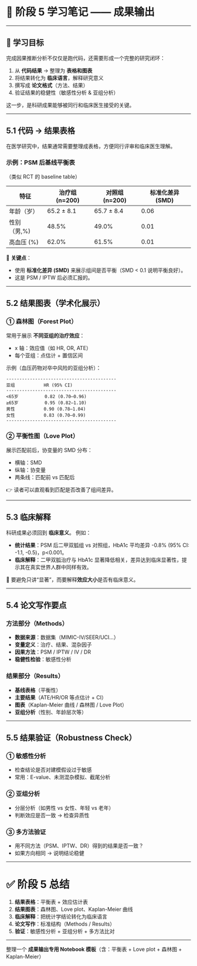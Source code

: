 # 📓 阶段 5 学习笔记 —— 成果输出

---

## 🎯 学习目标

完成因果推断分析不仅仅是跑代码，还需要形成一个完整的研究闭环：

1. 从 **代码结果** → 整理为 **表格和图表**
2. 将结果转化为 **临床语言**，解释研究意义
3. 撰写成 **论文格式**（方法、结果）
4. 验证结果的稳健性（敏感性分析 & 亚组分析）

这一步，是科研成果能够被同行和临床医生接受的关键。

---

## 5.1 代码 → 结果表格

在医学研究中，结果通常需要整理成表格，方便同行评审和临床医生理解。

### 示例：PSM 后基线平衡表

（类似 RCT 的 baseline table）

| 特征      | 治疗组 (n=200) | 对照组 (n=200) | 标准化差异 (SMD) |
| ------- | ----------- | ----------- | ----------- |
| 年龄（岁）   | 65.2 ± 8.1  | 65.7 ± 8.4  | 0.06        |
| 性别（男,%) | 48.5%       | 49.0%       | 0.01        |
| 高血压 (%) | 62.0%       | 61.5%       | 0.01        |

📌 **关键点**：

* 使用 **标准化差异 (SMD)** 来展示组间是否平衡（SMD < 0.1 说明平衡良好）。
* 这是 PSM / IPTW 后必须汇报的。

---

## 5.2 结果图表（学术化展示）

### ① 森林图（Forest Plot）

常用于展示 **不同亚组的治疗效应**：

* x 轴：效应值（如 HR, OR, ATE）
* 每个亚组：点估计 + 置信区间

示例（血压药物对卒中风险的亚组分析）：

```
------------------------------------------
亚组           HR (95% CI)
------------------------------------------
<65岁          0.82 (0.70–0.96)
≥65岁          0.95 (0.82–1.10)
男性           0.90 (0.78–1.04)
女性           0.83 (0.70–0.99)
------------------------------------------
```

### ② 平衡性图（Love Plot）

展示匹配前后，协变量的 SMD 分布：

* 横轴：SMD
* 纵轴：协变量
* 两条线：匹配前 vs 匹配后

👉 读者可以直观看到匹配是否改善了组间差异。

---

## 5.3 临床解释

科研成果必须回到 **临床意义**。
例如：

* **统计结果**：PSM 后二甲双胍组 vs 对照组，HbA1c 平均差异 -0.8% (95% CI: -1.1, -0.5)，p<0.001。
* **临床解释**：二甲双胍治疗与 HbA1c 显著降低相关，差异达到临床显著性，提示其在真实世界人群中同样有效。

📌 要避免只讲“显著”，而要解释**效应大小**是否有临床意义。

---

## 5.4 论文写作要点

### 方法部分（Methods）

* **数据来源**：数据集（MIMIC-IV/SEER/UCI…）
* **变量定义**：治疗、结果、混杂因子
* **因果方法**：PSM / IPTW / IV / DR
* **稳健性检验**：敏感性分析

### 结果部分（Results）

* **基线表格**（平衡性）
* **主要结果**（ATE/HR/OR 等点估计 + CI）
* **图表**（Kaplan-Meier 曲线 / 森林图 / Love Plot）
* **亚组分析**（性别、年龄层次等）

---

## 5.5 结果验证（Robustness Check）

### ① 敏感性分析

* 检查结论是否对建模假设过于敏感
* 常用：E-value、未测混杂模拟、截尾分析

### ② 亚组分析

* 分层分析（如男性 vs 女性、年轻 vs 老年）
* 判断效应是否一致 → 检查异质性

### ③ 多方法验证

* 用不同方法（PSM、IPTW、DR）得到的结果是否一致？
* 如果方向相同 → 说明结论稳健

---

# ✅ 阶段 5 总结

1. **结果表格**：平衡表 + 效应估计表
2. **结果图表**：森林图、Love plot、Kaplan-Meier 曲线
3. **临床解释**：把统计学结论转化为临床语言
4. **论文写作**：标准结构（Methods / Results）
5. **验证**：敏感性分析 + 亚组分析 + 多方法比对

---

整理一个 **成果输出专用 Notebook 模板**（含：平衡表 + Love plot + 森林图 + Kaplan-Meier）
